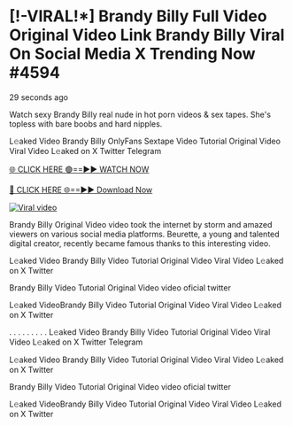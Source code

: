 # [!-VIRAL!*] Brandy Billy Full Video Original Video Link Brandy Billy Viral On Social Media X Trending Now #4594

29 seconds ago

Watch sexy Brandy Billy real nude in hot porn videos & sex tapes. She's topless with bare boobs and hard nipples.

L𝚎aked Video Brandy Billy OnlyFans Sextape Video Tutorial Original Video Viral Video L𝚎aked on X Twitter Telegram

[🌐 CLICK HERE 🟢==►► WATCH NOW](https://xgitx.com/watch/)

[🔴 CLICK HERE 🌐==►► Download Now](https://xgitx.com/watch/)

[![Viral video](https://i.imgur.com/dJHk4Zq.gif)](https://wpcnt69.blogspot.com/2024/12/the-bigger-picture.html)

Brandy Billy Original Video video took the internet by storm and amazed viewers on various social media platforms. Beurette, a young and talented digital creator, recently became famous thanks to this interesting video.

L𝚎aked Video Brandy Billy Video Tutorial Original Video Viral Video L𝚎aked on X Twitter

Brandy Billy Video Tutorial Original Video video oficial twitter

L𝚎aked VideoBrandy Billy Video Tutorial Original Video Viral Video L𝚎aked on X Twitter

. . . . . . . . . L𝚎aked Video Brandy Billy Video Tutorial Original Video Viral Video L𝚎aked on X Twitter Telegram

L𝚎aked Video Brandy Billy Video Tutorial Original Video Viral Video L𝚎aked on X Twitter

Brandy Billy Video Tutorial Original Video video oficial twitter   

L𝚎aked VideoBrandy Billy Video Tutorial Original Video Viral Video L𝚎aked on X Twitter